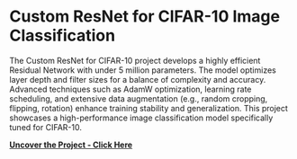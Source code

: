 #  Custom ResNet for CIFAR-10 Image Classification

The Custom ResNet for CIFAR-10 project develops a highly efficient Residual Network with under 5 million parameters. The model optimizes layer depth and filter sizes for a balance of complexity and accuracy. Advanced techniques such as AdamW optimization, learning rate scheduling, and extensive data augmentation (e.g., random cropping, flipping, rotation) enhance training stability and generalization. This project showcases a high-performance image classification model specifically tuned for CIFAR-10.
<br>

**[<i class="fa-solid fa-up-right-from-square"></i> Uncover the Project - Click Here](https://github.com/vibhor18/Deep-Learning-CiFar10-ResNet-)**
